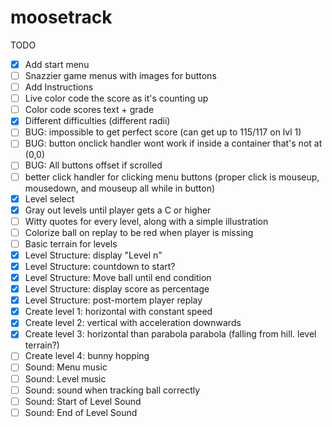 moosetrack
==========

TODO

- [X] Add start menu
- [ ] Snazzier game menus with images for buttons
- [ ] Add Instructions
- [ ] Live color code the score as it's counting up
- [ ] Color code scores text + grade
- [X] Different difficulties (different radii)
- [ ] BUG: impossible to get perfect score (can get up to 115/117 on lvl 1)
- [ ] BUG: button onclick handler wont work if inside a container that's not at (0,0)
- [ ] BUG: All buttons offset if scrolled
- [ ] better click handler for clicking menu buttons (proper click is mouseup, mousedown, and mouseup all while in button)
- [X] Level select
- [X] Gray out levels until player gets a C or higher
- [ ] Witty quotes for every level, along with a simple illustration
- [ ] Colorize ball on replay to be red when player is missing
- [ ] Basic terrain for levels
- [X] Level Structure: display "Level n"
- [X] Level Structure: countdown to start?
- [X] Level Structure: Move ball until end condition
- [X] Level Structure: display score as percentage
- [X] Level Structure: post-mortem player replay
- [X] Create level 1: horizontal with constant speed
- [X] Create level 2: vertical with acceleration downwards
- [X] Create level 3: horizontal than parabola parabola (falling from hill. level terrain?)
- [ ] Create level 4: bunny hopping
- [ ] Sound: Menu music
- [ ] Sound: Level music
- [ ] Sound: sound when tracking ball correctly
- [ ] Sound: Start of Level Sound
- [ ] Sound: End of Level Sound

